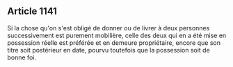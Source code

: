 Article 1141
----
Si la chose qu'on s'est obligé de donner ou de livrer à deux personnes
successivement est purement mobilière, celle des deux qui en a été mise en
possession réelle est préférée et en demeure propriétaire, encore que son titre
soit postérieur en date, pourvu toutefois que la possession soit de bonne foi.
